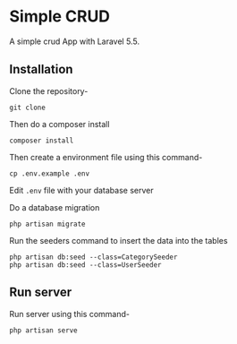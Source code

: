 # Simple CRUD

A simple crud App with Laravel 5.5.

## Installation

Clone the repository-
```
git clone 
```

Then do a composer install
```
composer install
```

Then create a environment file using this command-
```
cp .env.example .env
```

Edit `.env` file with your database server

Do a database migration
```
php artisan migrate
```

Run the seeders command to insert the data into the tables
```
php artisan db:seed --class=CategorySeeder
php artisan db:seed --class=UserSeeder
```

## Run server

Run server using this command-
```
php artisan serve
```